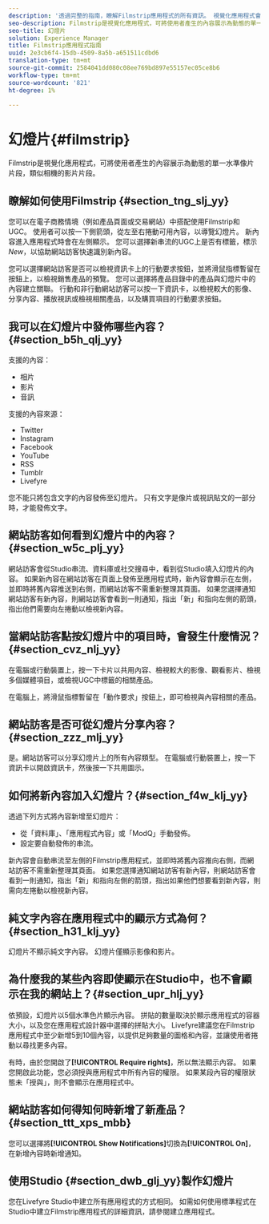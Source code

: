 ```yaml
---
description: '透過完整的指南，瞭解Filmstrip應用程式的所有資訊。 視覺化應用程式會以一連串的復古相機影片來顯示您的影像。 運用我們的秘訣來掌握。 '
seo-description: Filmstrip是視覺化應用程式，可將使用者產生的內容展示為動態的單一水準像片片段，類似相機的影片片段。
seo-title: 幻燈片
solution: Experience Manager
title: Filmstrip應用程式指南
uuid: 2e3cb6f4-15db-4509-8a5b-a651511cdbd6
translation-type: tm+mt
source-git-commit: 2584041dd080c08ee769bd897e55157ec05ce8b6
workflow-type: tm+mt
source-wordcount: '821'
ht-degree: 1%

---
```



# 幻燈片{#filmstrip}

Filmstrip是視覺化應用程式，可將使用者產生的內容展示為動態的單一水準像片片段，類似相機的影片片段。

## 瞭解如何使用Filmstrip {#section_tng_slj_yy}

您可以在電子商務情境（例如產品頁面或交易網站）中搭配使用Filmstrip和UGC。 使用者可以按一下側箭頭，從左至右捲動可用內容，以導覽幻燈片。 新內容進入應用程式時會在左側顯示。 您可以選擇新串流的UGC上是否有標籤，標示&#x200B;*New*，以協助網站訪客快速識別新內容。

您可以選擇網站訪客是否可以檢視資訊卡上的行動要求按鈕，並將滑鼠指標暫留在按鈕上，以檢視銷售產品的預覽。 您可以選擇將產品目錄中的產品與幻燈片中的內容建立關聯。 行動和非行動網站訪客可以按一下資訊卡，以檢視較大的影像、分享內容、播放視訊或檢視相關產品，以及購買項目的行動要求按鈕。

## 我可以在幻燈片中發佈哪些內容？{#section_b5h_qlj_yy}

支援的內容：

* 相片
* 影片
* 音訊

支援的內容來源：

* Twitter
* Instagram
* Facebook
* YouTube
* RSS
* Tumblr
* Livefyre

您不能只將包含文字的內容發佈至幻燈片。 只有文字是像片或視訊貼文的一部分時，才能發佈文字。

## 網站訪客如何看到幻燈片中的內容？{#section_w5c_plj_yy}

網站訪客會從Studio串流、資料庫或社交搜尋中，看到從Studio填入幻燈片的內容。 如果新內容在網站訪客在頁面上發佈至應用程式時，新內容會顯示在左側，並即時將舊內容推送到右側，而網站訪客不需重新整理其頁面。 如果您選擇通知網站訪客有新內容，則網站訪客會看到一則通知，指出「新」和指向左側的箭頭，指出他們需要向左捲動以檢視新內容。

## 當網站訪客點按幻燈片中的項目時，會發生什麼情況？{#section_cvz_nlj_yy}

在電腦或行動裝置上，按一下卡片以共用內容、檢視較大的影像、觀看影片、檢視多個媒體項目，或檢視UGC中標籤的相關產品。

在電腦上，將滑鼠指標暫留在「動作要求」按鈕上，即可檢視與內容相關的產品。

## 網站訪客是否可從幻燈片分享內容？{#section_zzz_mlj_yy}

是。網站訪客可以分享幻燈片上的所有內容類型。 在電腦或行動裝置上，按一下資訊卡以開啟資訊卡，然後按一下共用圖示。

## 如何將新內容加入幻燈片？{#section_f4w_klj_yy}

透過下列方式將內容新增至幻燈片：

* 從「資料庫」、「應用程式內容」或「ModQ」手動發佈。
* 設定要自動發佈的串流。

新內容會自動串流至左側的Filmstrip應用程式，並即時將舊內容推向右側，而網站訪客不需重新整理其頁面。 如果您選擇通知網站訪客有新內容，則網站訪客會看到一則通知，指出「新」和指向左側的箭頭，指出如果他們想要看到新內容，則需向左捲動以檢視新內容。

## 純文字內容在應用程式中的顯示方式為何？{#section_h31_klj_yy}

幻燈片不顯示純文字內容。 幻燈片僅顯示影像和影片。

## 為什麼我的某些內容即使顯示在Studio中，也不會顯示在我的網站上？{#section_upr_hlj_yy}

依預設，幻燈片以5個水準色片顯示內容。 拼貼的數量取決於顯示應用程式的容器大小，以及您在應用程式設計器中選擇的拼貼大小。 Livefyre建議您在Filmstrip應用程式中至少新增5到10個內容，以提供足夠數量的圖格和內容，並讓使用者捲動以尋找更多內容。

有時，由於您開啟了&#x200B;**[!UICONTROL Require rights]**，所以無法顯示內容。 如果您開啟此功能，您必須授與應用程式中所有內容的權限。 如果某段內容的權限狀態未「授與」，則不會顯示在應用程式中。

## 網站訪客如何得知何時新增了新產品？{#section_ttt_xps_mbb}

您可以選擇將&#x200B;**[!UICONTROL Show Notifications]**&#x200B;切換為&#x200B;**[!UICONTROL On]**，在新增內容時新增通知。

## 使用Studio {#section_dwb_glj_yy}製作幻燈片

您在Livefyre Studio中建立所有應用程式的方式相同。 如需如何使用標準程式在Studio中建立Filmstrip應用程式的詳細資訊，請參閱建立應用程式。
